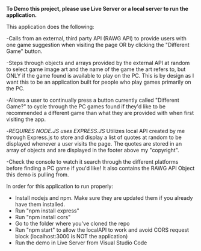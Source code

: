 **To Demo this project, please use Live Server or a local server to run the application.**

This application does the following: 


-Calls from an external, third party API (RAWG API) to provide users with one game suggestion when visiting the page OR by clicking the "Different Game" button. 
    
-Steps through objects and arrays provided by the external API at random to select game image art and the name of the game the art refers to, but ONLY if the game found is available to play on the PC. This is by design as I want this to be an application built for people who play games primarily on the PC.

-Allows a user to continually press a button currently called "Different Game?" to cycle through the PC games found if they'd like to be recommended a different game than what they are provided with when first visiting the app.

-*REQUIRES NODE.JS uses EXPRESS.JS* Utilizes local API created by me through Express.js to store and display a list of quotes at random to be displayed whenever a user visits the page. The quotes are stored in an array of objects and are displayed in the footer above my "copyright".

-Check the console to watch it search through the different platforms before finding a PC game if you'd like! It also contains the RAWG API Object this demo is pulling from.

In order for this application to run properly:

- Install nodejs and npm. Make sure they are updated them if you already have them installed.
- Run "npm install express"
- Run "npm install cors"
- Go to the folder where you've cloned the repo
- Run "npm start" to allow the localAPI to work and avoid CORS request block (localhost:3000 is NOT the application)
- Run the demo in Live Server from Visual Studio Code